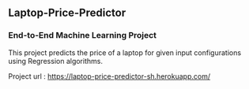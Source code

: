 ## Laptop-Price-Predictor
### End-to-End Machine Learning Project

This project predicts the price of a laptop for given input configurations using Regression algorithms.

Project url : https://laptop-price-predictor-sh.herokuapp.com/
